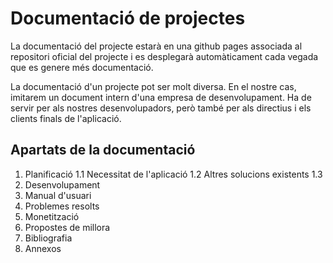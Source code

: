 # Documentació de projectes

La documentació del projecte estarà en una github pages associada al repositori oficial del projecte i es desplegarà automàticament cada vegada que es genere més documentació. 

La documentació d'un projecte pot ser molt diversa. En el nostre cas, imitarem un document intern d'una empresa de desenvolupament. Ha de servir per als nostres desenvolupadors, però també per als directius i els clients finals de l'aplicació. 

## Apartats de la documentació

1. Planificació
    1.1 Necessitat de l'aplicació
    1.2 Altres solucions existents
    1.3 
3. Desenvolupament
4. Manual d'usuari
5. Problemes resolts
6. Monetització
7. Propostes de millora
8. Bibliografia
9. Annexos 
